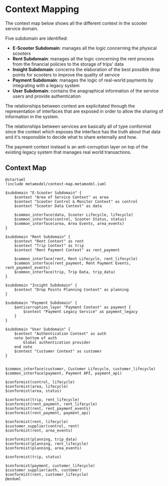 # Context Mapping
The context map below shows all the different context in the scooter service domain. 

Five subdomain are identified:
 - **E-Scooter Subdomain**: manages all the logic concerning the physical scooters
 - **Rent Subdomain**: manages all the logic concerning the rent process from the financial policies to the storage of trips' data
 - **Insight Subdomain**: concerns the elaboration of the best possible drop points for scooters to improve the quality of service
 - **Payment Subdomain**: manages the logic of real-world payments by integrating with a legacy system
 - **User Subdomain**: contains the anagraphical information of the service users and provide authentication

The relationships between context are explicitated through the representation of interfaces that are exposed in order to allow the sharing of information in the system. 

The relationships between services are basically all of type conformist since the context which exposes the interface has the truth about that data and it's responsible to decide what to share externally and how.

The payment context instead is an anti-corruption layer on top of the existing legacy system that manages real world transactions.

## Context Map
```plantuml
@startuml
!include metamodel/context-map.metamodel.iuml

$subdomain "E-Scooter Subdomain" {
    $context "Area of Service Context" as area
    $context "Scooter Control & Monitor Context" as control
    $context "Scooter Data Context" as data

    $common_interface(data, Scooter Lifecycle, lifecycle)
    $common_interface(control, Scooter Status, status)
    $common_interface(area, Area Events, area_events)
}

$subdomain "Rent Subdomain" {
    $context "Rent Context" as rent
    $context "Trip Context" as trip
    $context "Rent Payment Context" as rent_payment

    $common_interface(rent, Rent Lifecycle, rent_lifecycle)
    $common_interface(rent_payment, Rent Payment Events, rent_payment_events)
    $common_interface(trip, Trip Data, trip_data)
}

$subdomain "Insight Subdomain" {
    $context "Drop Points Planning Context" as planning
}

$subdomain "Payment Subdomain" {
    $anticorruption_layer "Payment Context" as payment {
        $context "Payment Legacy Service" as payment_legacy
    }
}

$subdomain "User Subdomain" {
    $context "Authentication Context" as auth
    note bottom of auth
        Global authentication provider 
    end note
    $context "Customer Context" as customer
}


$common_interface(customer, Customer Lifecycle, customer_lifecycle)
$common_interface(payment, Payment API, payment_api)

$conformist(control, lifecycle)
$conformist(area, lifecycle)
$conformist(area, status)

$conformist(trip, rent_lifecycle)
$conformist(rent_payment, rent_lifecycle)
$conformist(rent, rent_payment_events)
$conformist(rent_payment, payment_api)

$conformist(rent, lifecycle)
$customer_supplier(control, rent)
$conformist(rent, area_events)

$conformist(planning, trip_data)
$conformist(planning, rent_lifecycle)
$conformist(planning, area_events)

$conformist(trip, status)

$conformist(payment, customer_lifecycle)
$customer_supplier(auth, customer)
$conformist(rent, customer_lifecycle)
@enduml
```
